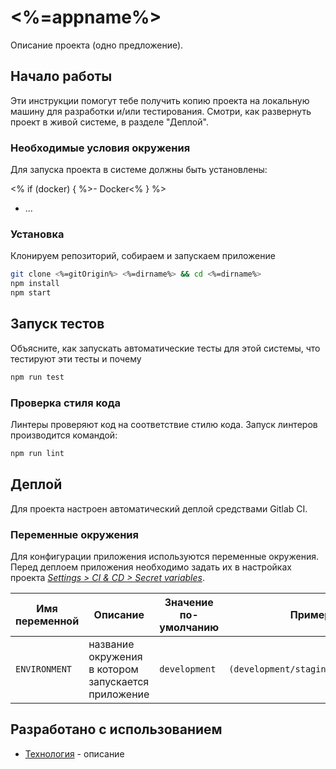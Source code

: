 # <%=appname%>

Описание проекта (одно предложение).

## Начало работы

Эти инструкции помогут тебе получить копию проекта на локальную машину для разработки и/или тестирования. Смотри, как развернуть проект в живой системе, в разделе "Деплой".

### Необходимые условия окружения

Для запуска проекта в системе должны быть установлены:

<% if (docker) { %>- Docker<% } %>
- ...

### Установка

Клонируем репозиторий, собираем и запускаем приложение

```bash
git clone <%=gitOrigin%> <%=dirname%> && cd <%=dirname%>
npm install
npm start
```

## Запуск тестов

Объясните, как запускать автоматические тесты для этой системы, что тестируют эти тесты и почему

```bash
npm run test
```

### Проверка стиля кода

Линтеры проверяют код на соответствие стилю кода. Запуск линтеров производится командой:

```bash
npm run lint
```

## Деплой

Для проекта настроен автоматический деплой средствами Gitlab CI.

### Переменные окружения

Для конфигурации приложения используются переменные окружения. Перед деплоем приложения необходимо задать их в настройках проекта *[Settings > CI & CD > Secret variables](https://docs.gitlab.com/ee/ci/variables/#secret-variables)*.

Имя переменной | Описание | Значение по-умолчанию | Пример
--- | --- | --- | ---
`ENVIRONMENT` | название окружения в котором запускается приложение | `development` | `(development/staging/production)`

## Разработано с использованием

* [Технология](http://link.com/) - описание

